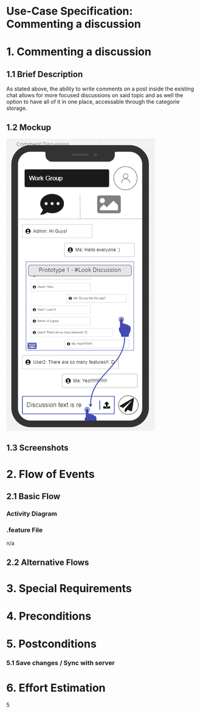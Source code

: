# Use-Case Specification: Commenting a discussion

# 1. Commenting a discussion

## 1.1 Brief Description
As stated above, the ability to write comments on a post inside the existing chat allows for more focused discussions on said topic and as well
the option to have all of it in one place, accessable through the categorie storage.

## 1.2 Mockup
![OUCD](./Mock_ups/Comment%20Discussion.PNG)

## 1.3 Screenshots


# 2. Flow of Events

## 2.1 Basic Flow


### Activity Diagram


### .feature File
n/a

## 2.2 Alternative Flows


# 3. Special Requirements


# 4. Preconditions


# 5. Postconditions


### 5.1 Save changes / Sync with server

# 6. Effort Estimation
5
